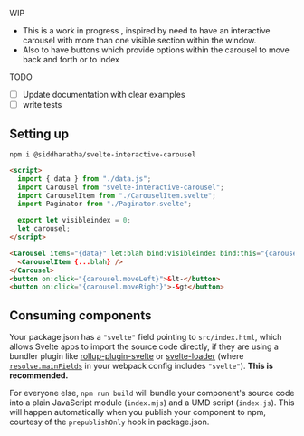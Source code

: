 WIP

- This is a work in progress , inspired by need to have an interactive carousel with more than one visible section within the window.
- Also to have buttons which provide options within the carousel to move back and forth or to index

TODO

- [ ] Update documentation with clear examples
- [ ] write tests

## Setting up

```
npm i @siddharatha/svelte-interactive-carousel
```

```html
<script>
  import { data } from "./data.js";
  import Carousel from "svelte-interactive-carousel";
  import CarouselItem from "./CarouselItem.svelte";
  import Paginator from "./Paginator.svelte";

  export let visibleindex = 0;
  let carousel;
</script>

<Carousel items="{data}" let:blah bind:visibleindex bind:this="{carousel}">
  <CarouselItem {...blah} />
</Carousel>
<button on:click="{carousel.moveLeft}">&lt-</button>
<button on:click="{carousel.moveRight}">-&gt</button>
```

## Consuming components

Your package.json has a `"svelte"` field pointing to `src/index.html`, which allows Svelte apps to import the source code directly, if they are using a bundler plugin like [rollup-plugin-svelte](https://github.com/rollup/rollup-plugin-svelte) or [svelte-loader](https://github.com/sveltejs/svelte-loader) (where [`resolve.mainFields`](https://webpack.js.org/configuration/resolve/#resolve-mainfields) in your webpack config includes `"svelte"`). **This is recommended.**

For everyone else, `npm run build` will bundle your component's source code into a plain JavaScript module (`index.mjs`) and a UMD script (`index.js`). This will happen automatically when you publish your component to npm, courtesy of the `prepublishOnly` hook in package.json.
